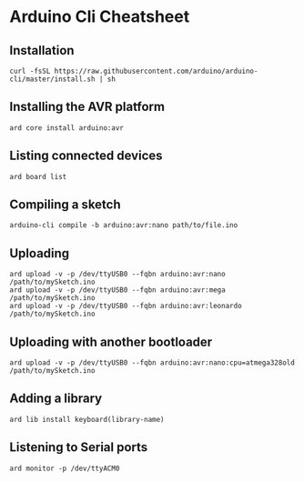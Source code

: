 # Arduino Cli Cheatsheet
## Installation
```
curl -fsSL https://raw.githubusercontent.com/arduino/arduino-cli/master/install.sh | sh
```

## Installing the AVR platform
```
ard core install arduino:avr
```


## Listing connected devices
```
ard board list
```

## Compiling a sketch
```
arduino-cli compile -b arduino:avr:nano path/to/file.ino
```

## Uploading
```
ard upload -v -p /dev/ttyUSB0 --fqbn arduino:avr:nano /path/to/mySketch.ino
ard upload -v -p /dev/ttyUSB0 --fqbn arduino:avr:mega /path/to/mySketch.ino
ard upload -v -p /dev/ttyUSB0 --fqbn arduino:avr:leonardo /path/to/mySketch.ino
```

## Uploading with another bootloader
```
ard upload -v -p /dev/ttyUSB0 --fqbn arduino:avr:nano:cpu=atmega328old /path/to/mySketch.ino
```

## Adding a library
```
ard lib install keyboard(library-name)
```

## Listening to Serial ports
```
ard monitor -p /dev/ttyACM0
```
